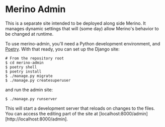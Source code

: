 # Merino Admin

This is a separate site intended to be deployed along side Merino. It manages
dynamic settings that will (some day) allow Merino's behavior to be changed at
runtime.

To use merino-admin, you'll need a Python development environment, and
[Poetry][]. With that ready, you can set up the Django site:

```shell
# From the repository root
$ cd merino-admin
$ poetry shell
$ poetry install
$ ./manage.py migrate
$ ./manage.py createsuperuser
```

and run the admin site:

```shell
$ ./manage.py runserver
```

This will start a development server that reloads on changes to the files. You
can access the editing part of the site at
[localhost:8000/admin][http://localhost:8000/admin].

[poetry]: https://python-poetry.org/
